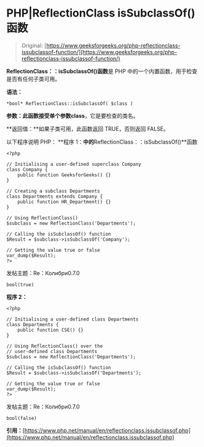 # PHP|ReflectionClass isSubclassOf()函数

> Original: [https://www.geeksforgeeks.org/php-reflectionclass-issubclassof-function/](https://www.geeksforgeeks.org/php-reflectionclass-issubclassof-function/)

**ReflectionClass：：isSubclassOf()函数**是 PHP 中的一个内置函数，用于检查是否有任何子类可用。

**语法：**

```
*bool* ReflectionClass::isSubclassOf( $class )
```

**参数：**此函数接受单个参数**class**，它是要检查的类名。

**返回值：**如果子类可用，此函数返回 TRUE，否则返回 FALSE。

以下程序说明 PHP：
**程序 1：**中的**ReflectionClass：：isSubclassOf()**函数

```
<?php

// Initialising a user-defined superclass Company
class Company {
    public function GeeksforGeeks() {}
}

// Creating a subclass Departments 
class Departments extends Company {
    public function HR_Department() {}
}

// Using ReflectionClass() 
$subclass = new ReflectionClass('Departments');

// Calling the isSubclassOf() function
$Result = $subclass->isSubclassOf('Company');

// Getting the value true or false
var_dump($Result);
?>
```

发帖主题：Re：Колибри0.7.0

```
bool(true)
```

**程序 2：**

```
<?php

// Initialising a user-defined class Departments
class Departments {
    public function CSE() {}
}

// Using ReflectionClass() over the
// user-defined class Departments
$subclass = new ReflectionClass('Departments');

// Calling the isSubclassOf() function
$Result = $subclass->isSubclassOf('Departments');

// Getting the value true or false
var_dump($Result);
?>
```

发帖主题：Re：Колибри0.7.0

```
bool(false)
```

**引用：**[https://www.php.net/manual/en/reflectionclass.issubclassof.php](https://www.php.net/manual/en/reflectionclass.issubclassof.php)